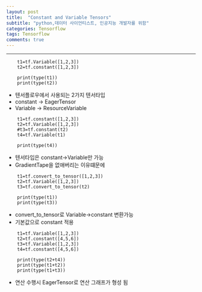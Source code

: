 ```yaml
---
layout: post
title:  "Constant and Variable Tensors"
subtitle: "python,데이터 사이언티스트, 인공지능 개발자를 위함"
categories: Tensorflow
tags: Tensorflow
comments: true
---
```

    






    
---
~~~
    t1=tf.Variable([1,2,3])
    t2=tf.constant([1,2,3])

    print(type(t1))
    print(type(t2))
~~~

+ 텐서플로우에서 사용되는 2가지 텐서타입
+ constant -> EagerTensor
+ Variable -> ResourceVariable

~~~
    t1=tf.constant([1,2,3])
    t2=tf.Variable([1,2,3])
    #t3=tf.constant(t2)
    t4=tf.Variable(t1)

    print(type(t4))
~~~

+ 텐서타입은 constant->Variable만 가능
+ GradientTape을 없애버리는 이유떄문에 


~~~
    t1=tf.convert_to_tensor([1,2,3])
    t2=tf.Variable([1,2,3])
    t3=tf.convert_to_tensor(t2)

    print(type(t1))
    print(type(t3))
~~~

+ convert_to_tensor로 Variable->constant 변환가능
+ 기본값으로 constant 적용

~~~
    t1=tf.Variable([1,2,3])
    t2=tf.constant([4,5,6])
    t3=tf.Variable([1,2,3])
    t4=tf.constant([4,5,6])

    print(type(t2+t4))
    print(type(t1+t2))
    print(type(t1+t3))
~~~

+ 연산 수행시 EagerTensor로 연산 그래프가 형성 됨